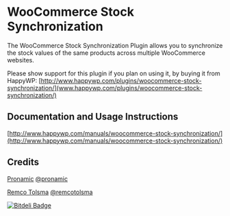 # WooCommerce Stock Synchronization

The WooCommerce Stock Synchronization Plugin allows you to synchronize the 
stock values of the same products across multiple WooCommerce websites.

Please show support for this plugin if you plan on using it, by buying it 
from HappyWP: 
[http://www.happywp.com/plugins/woocommerce-stock-synchronization/](www.happywp.com/plugins/woocommerce-stock-synchronization/)

## Documentation and Usage Instructions
[http://www.happywp.com/manuals/woocommerce-stock-synchronization/](http://www.happywp.com/manuals/woocommerce-stock-synchronization/)

## Credits
[Pronamic](http://www.pronamic.nl/) [@pronamic](http://twitter.com/pronamic)

[Remco Tolsma](http://www.remcotolsma.nl/) [@remcotolsma](http://twitter.com/remcotolsma)

[![Bitdeli Badge](https://d2weczhvl823v0.cloudfront.net/pronamic/wp-woocommerce-stock-synchronization/trend.png)](https://bitdeli.com/free "Bitdeli Badge")
